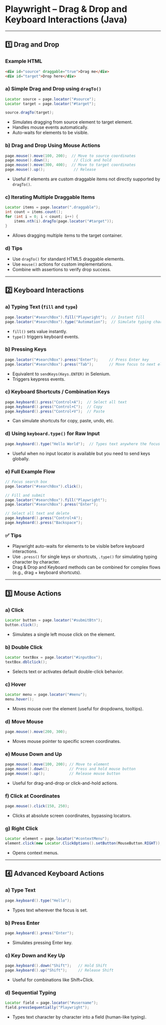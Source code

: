 # Playwright – Drag & Drop and Keyboard Interactions (Java)

---

## 1️⃣ Drag and Drop

### Example HTML

```html
<div id="source" draggable="true">Drag me</div>
<div id="target">Drop here</div>
```

### a) Simple Drag and Drop using `dragTo()`

```java
Locator source = page.locator("#source");
Locator target = page.locator("#target");

source.dragTo(target);
```

* Simulates dragging from source element to target element.
* Handles mouse events automatically.
* Auto-waits for elements to be visible.

### b) Drag and Drop Using Mouse Actions

```java
page.mouse().move(100, 200);  // Move to source coordinates
page.mouse().down();           // Click and hold
page.mouse().move(300, 400);  // Move to target coordinates
page.mouse().up();             // Release
```

* Useful if elements are custom draggable items not directly supported by `dragTo()`.

### c) Iterating Multiple Draggable Items

```java
Locator items = page.locator(".draggable");
int count = items.count();
for (int i = 0; i < count; i++) {
    items.nth(i).dragTo(page.locator("#target"));
}
```

* Allows dragging multiple items to the target container.

### d) Tips

* Use `dragTo()` for standard HTML5 draggable elements.
* Use `mouse()` actions for custom implementations.
* Combine with assertions to verify drop success.

---

## 2️⃣ Keyboard Interactions

### a) Typing Text (`fill` and `type`)

```java
page.locator("#searchBox").fill("Playwright");  // Instant fill
page.locator("#searchBox").type("Automation");  // Simulate typing character by character
```

* `fill()` sets value instantly.
* `type()` triggers keyboard events.

### b) Pressing Keys

```java
page.locator("#searchBox").press("Enter");     // Press Enter key
page.locator("#searchBox").press("Tab");       // Move focus to next element
```

* Equivalent to `sendKeys(Keys.ENTER)` in Selenium.
* Triggers keypress events.

### c) Keyboard Shortcuts / Combination Keys

```java
page.keyboard().press("Control+A");  // Select all text
page.keyboard().press("Control+C");  // Copy
page.keyboard().press("Control+V");  // Paste
```

* Can simulate shortcuts for copy, paste, undo, etc.

### d) Using `keyboard.type()` for Raw Input

```java
page.keyboard().type("Hello World");  // Types text anywhere the focus is active
```

* Useful when no input locator is available but you need to send keys globally.

### e) Full Example Flow

```java
// Focus search box
page.locator("#searchBox").click();

// Fill and submit
page.locator("#searchBox").fill("Playwright");
page.locator("#searchBox").press("Enter");

// Select all text and delete
page.keyboard().press("Control+A");
page.keyboard().press("Backspace");
```

### ✅ Tips

* Playwright auto-waits for elements to be visible before keyboard interactions.
* Use `.press()` for single keys or shortcuts, `.type()` for simulating typing character by character.
* Drag & Drop and Keyboard methods can be combined for complex flows (e.g., drag + keyboard shortcuts).

---

## 3️⃣ Mouse Actions

### a) Click

```java
Locator button = page.locator("#submitBtn");
button.click();
```

* Simulates a single left mouse click on the element.

### b) Double Click

```java
Locator textBox = page.locator("#inputBox");
textBox.dblclick();
```

* Selects text or activates default double-click behavior.

### c) Hover

```java
Locator menu = page.locator("#menu");
menu.hover();
```

* Moves mouse over the element (useful for dropdowns, tooltips).

### d) Move Mouse

```java
page.mouse().move(200, 300);
```

* Moves mouse pointer to specific screen coordinates.

### e) Mouse Down and Up

```java
page.mouse().move(100, 200); // Move to element
page.mouse().down();         // Press and hold mouse button
page.mouse().up();           // Release mouse button
```

* Useful for drag-and-drop or click-and-hold actions.

### f) Click at Coordinates

```java
page.mouse().click(150, 250);
```

* Clicks at absolute screen coordinates, bypassing locators.

### g) Right Click

```java
Locator element = page.locator("#contextMenu");
element.click(new Locator.ClickOptions().setButton(MouseButton.RIGHT));
```

* Opens context menus.

---

## 4️⃣ Advanced Keyboard Actions

### a) Type Text

```java
page.keyboard().type("Hello");
```

* Types text wherever the focus is set.

### b) Press Enter

```java
page.keyboard().press("Enter");
```

* Simulates pressing Enter key.

### c) Key Down and Key Up

```java
page.keyboard().down("Shift");   // Hold Shift
page.keyboard().up("Shift");     // Release Shift
```

* Useful for combinations like Shift+Click.

### d) Sequential Typing

```java
Locator field = page.locator("#username");
field.pressSequentially("Playwright");
```

* Types text character by character into a field (human-like typing).
